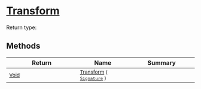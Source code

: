 # [Transform](./NormalizeRotation-100663779.md)


Return type:
## Methods

| Return | Name | Summary | 
| --- | --- | --- | 
| <sub>[Void](https://docs.microsoft.com/en-us/dotnet/api/System.Void)</sub><img width=200/>| <sub>[Transform](./NormalizeRotation-100663779.md) ( [`Signature`](./../../../../Signature.md) )</sub>| <sub></sub><img width=200/>| <br>


